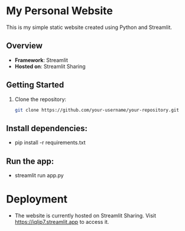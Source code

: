 # My Personal Website

This is my simple static website created using Python and Streamlit.

## Overview

- **Framework**: Streamlit
- **Hosted on**: Streamlit Sharing

## Getting Started

1. Clone the repository:

   ```bash
   git clone https://github.com/your-username/your-repository.git

## Install dependencies:

- pip install -r requirements.txt

## Run the app:

- streamlit run app.py

# Deployment

- The website is currently hosted on Streamlit Sharing. Visit https://iqlip7.streamlit.app to access it.


